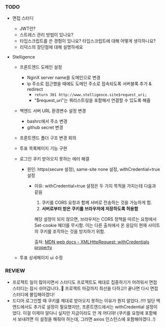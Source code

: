 ### TODO

- 면접 스터디
  - JWT란?
  - 스트레스 관리 방법이 있나요?
  - 타입스크립트를 쓴 경험이 있나요? 타입스크립트에 대해 어떻게 생각하나요?
  - 리덕스의 장단점에 대해 설명하세요
- Stelligence

  - 프론트엔드 도메인 설정
      <!-- NOTE 해당 내용은 TroubleShooting에 문서 새로 작성하기 -->
    - NginX server name을 도메인으로 변경
    - ip 주소로 접근했을 때에도 도메인 주소로 접속되도록 서버블록 추가 & redirect
      - `return 301 http://www.stelligence.site$request_uri;`
      - "$request_uri"는 쿼리스트링을 포함해서 연결할 수 있도록 해줌
  - 백엔드 서버 URL 환경변수 설정 변경
    - bashrc에서 주소 변경
    - github secret 변경
  - 프론트엔드 폴더 구조 변경 회의
  - 투표 목록페이지 기능 구현
  - 로그인 쿠키 받아오지 못하는 에러 해결

    - 원인: https(secure 설정), same-site none 설정, withCredential=true 설정

      - 이유: withCredential=true 설정은 두 가지 목적을 가지는데 다음과 같음

        1. 쿠키를 CORS 요청과 함께 서버로 전송하는 것을 가능하게 함.
        2. **서버로부터 받은 쿠키를 브라우저에 저장하도록 허용함**

        해당 설정이 되지 않으면, 브라우저는 CORS 정책을 따르는 요청에서 Set-cookie 헤더를 무시함. 이는 다른 출처에서 온 응답이 현재 사이트의 쿠키를 조작하는 것을 방지하기 위함.

        출처: [MDN web docs - XMLHttpRequest: withCredentials property](https://developer.mozilla.org/en-US/docs/Web/API/XMLHttpRequest/withCredentials)

  - 투표 상세페이지 ui 수정

### REVIEW

- 프로젝트 일이 많아지면서 스터디도 프로젝트도 제대로 집중하기가 어려워서 면접스터디는 잠시 쉬어갑니다..🙏 프로젝트 마감까지 최선을 다하고!! 끝나면 다시 면접스터디에 몰입해야겠다!
- 드디어 로그인할 때 쿠키를 제대로 받아오지 못하는 이유가 뭔지 알았다..!!!! 일단 백엔드에서도 추가로 설정이 필요했지만, 프론트엔드에서는 withCredential 설정이었다. 이걸 이제야 알다니 싶지만 지금이라도 안 게 어디야! (쿠키를 요청에 포함해서 보내려면 이 설정을 해줘야 하는데, 그러면 axios 인스턴스에 포함해야겠다..!)
